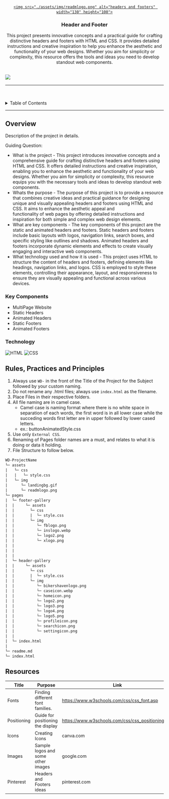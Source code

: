 <a name="readme-top">

<br/>

<br />
<div align="center">
  <a href="https://github.com/neilll24/">
  <!-- TODO: If you want to add logo or banner you can add it here -->

    <img src="./assets/img/readmlogo.png" alt="headers and footers" width="130" height="100">

  </a>
<!-- TODO: Change Title to the name of the title of your Project -->
  <h3 align="center">Header and Footer</h3>
</div>
<!-- TODO: Make a short description -->
<div align="center">
  This project presents innovative concepts and a practical guide for crafting distinctive headers and footers with HTML and CSS. It provides detailed instructions and creative inspiration to help you enhance the aesthetic and functionality of your web designs. Whether you aim for simplicity or complexity, this resource offers the tools and ideas you need to develop standout web components.
</div>

<br />

<!-- TODO: Change the zyx-0314 into your github username  -->
<!-- TODO: Change the WD-Template-Project into the same name of your folder -->
![](https://visit-counter.vercel.app/counter.png?page=neilll24/WD---Seatwork-3)

---

<br />
<br />

<!-- TODO: If you want to add more layers for your readme -->
<details>
  <summary>Table of Contents</summary>
  <ol>
    <li>
      <a href="#overview">Overview</a>
      <ol>
        <li>
          <a href="#key-components">Key Components</a>
        </li>
        <li>
          <a href="#technology">Technology</a>
        </li>
      </ol>
    </li>
    <li>
      <a href="#rule,-practices-and-principles">Rules, Practices and Principles</a>
    </li>
    <li>
      <a href="#resources">Resources</a>
    </li>
  </ol>
</details>

---

## Overview

<!-- TODO: To be changed -->
<!-- The following are just sample -->
Description of the project in details.

Guiding Question:
- What is the project -
  This project introduces innovative concepts and a comprehensive guide for crafting distinctive headers and footers using HTML and CSS. It offers detailed instructions and creative inspiration, enabling you to enhance the aesthetic and 
  functionality of your web designs. Whether you aim for simplicity or complexity, this resource equips you with the necessary tools and ideas to develop standout web components. 
- Whats the purpose -
  The purpose of this project is to provide a resource that combines creative ideas and practical guidance for designing unique and visually appealing headers and footers using HTML and CSS. It aims to enhance the aesthetic appeal and   
  functionality of web pages by offering detailed instructions and inspiration for both simple and complex web design elements.
- What are key components -
  The key components of this project are the static and animated headers and footers. Static headers and footers include basic layouts with logos, navigation links, search boxes, and specific styling like outlines and shadows. Animated 
  headers and footers incorporate dynamic elements and effects to create visually engaging and interactive web components.
- What technology used and how it is used -
  This project uses HTML to structure the content of headers and footers, defining elements like headings, navigation links, and logos. CSS is employed to style these elements, controlling their appearance, layout, and responsiveness to 
  ensure they are visually appealing and functional across various devices.
### Key Components
<!-- TODO: List of Key Components -->
<!-- The following are just sample -->
- MultiPage Website
- Static Headers
- Animated Headers
- Static Footers
- Animated Footers

### Technology
<!-- TODO: List of Technology Used -->
![HTML](https://img.shields.io/badge/HTML-E34F26?style=for-the-badge&logo=html5&logoColor=white)
![CSS](https://img.shields.io/badge/CSS-1572B6?style=for-the-badge&logo=css3&logoColor=white)


## Rules, Practices and Principles
1. Always use `WD-` in the front of the Title of the Project for the Subject followed by your custom naming.
2. Do not rename any .html files; always use `index.html` as the filename.
3. Place Files in their respective folders.
4. All file naming are in camel case.
   - Camel case is naming format where there is no white space in separation of each words, the first word is in all lower case while the succeding words first letter are in upper followed by lower cased letters.
   - ex.: buttonAnimatedStyle.css
5. Use only `External CSS`.
6. Renaming of Pages folder names are a must, and relates to what it is doing or data it holding.
7. File Structure to follow below.

```
WD-ProjectName
└─ assets
|   └─ css
|   |   └─ style.css
|   └─ img
|      └─ landingbg.gif
|      └─ readmlogo.png
└─ pages
|  └─ footer-gallery
|  |     └─ assets
|  |       └─ css
|  |       |  └─ style.css
|  |       └─ img
|  |          └─ fblogo.png
|  |          └─ inslogo.webp
|  |          └─ logo2.png
|  |          └─ xlogo.png
|  |     
|  |     
|  |
|  └─ header-gallery
|  |     └─ assets
|  |       └─ css
|  |       |  └─ style.css
|  |       └─ img
|  |          └─ bikershavenlogo.png
|  |          └─ caseicon.webp
|  |          └─ homeicon.png
|  |          └─ logo2.png
|  |          └─ logo3.png
|  |          └─ logo4.png
|  |          └─ logo5.png
|  |          └─ profileicon.png
|  |          └─ searchicon.png
|  |          └─ settingicon.png
|  | 
|  └─ index.html  
|  
└─ readme.md
└─ index.html
```

## Resources

<!-- TODO: Add References -->
| Title | Purpose | Link |
|-|-|-|
| Fonts | Finding different font families. | https://www.w3schools.com/css/css_font.asp |
| Positioning | Guide for positioning the display | https://www.w3schools.com/css/css_positioning.asp |
| Icons | Creating Icons | canva.com |
| Images | Sample logos and some other images | google.com |
| Pinterest | Headers and Footers ideas | pinterest.com |
